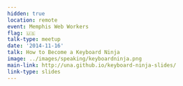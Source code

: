 ```yaml
---
hidden: true
location: remote
event: Memphis Web Workers
flag: 🇺🇸
talk-type: meetup
date: '2014-11-16'
talk: How to Become a Keyboard Ninja
image: ../images/speaking/keyboardninja.png
main-link: http://una.github.io/keyboard-ninja-slides/
link-type: slides
---
```

